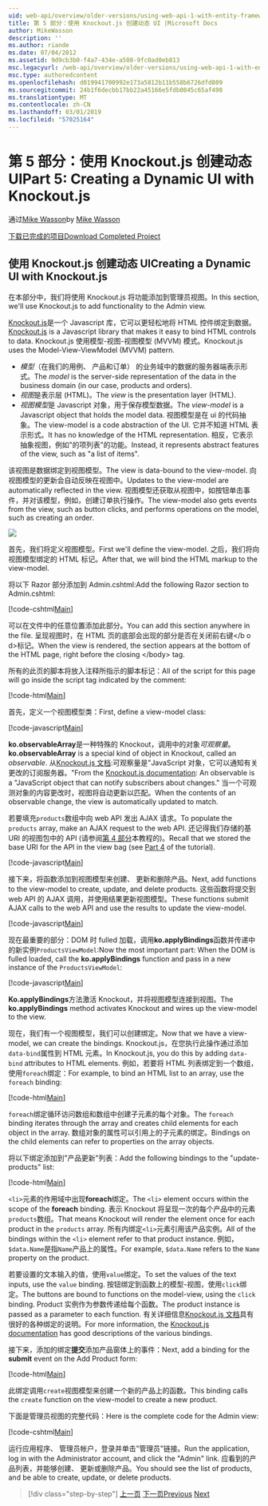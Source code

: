 ```yaml
---
uid: web-api/overview/older-versions/using-web-api-1-with-entity-framework-5/using-web-api-with-entity-framework-part-5
title: 第 5 部分：使用 Knockout.js 创建动态 UI |Microsoft Docs
author: MikeWasson
description: ''
ms.author: riande
ms.date: 07/04/2012
ms.assetid: 9d9cb3b0-f4a7-434e-a508-9fc0ad0eb813
msc.legacyurl: /web-api/overview/older-versions/using-web-api-1-with-entity-framework-5/using-web-api-with-entity-framework-part-5
msc.type: authoredcontent
ms.openlocfilehash: d019941700992e173a5812b11b558b6726dfd809
ms.sourcegitcommit: 24b1f6decbb17bb22a45166e5fdb0845c65af498
ms.translationtype: MT
ms.contentlocale: zh-CN
ms.lasthandoff: 03/01/2019
ms.locfileid: "57025164"
---
```

<a name="part-5-creating-a-dynamic-ui-with-knockoutjs"></a><span data-ttu-id="ed772-102">第 5 部分：使用 Knockout.js 创建动态 UI</span><span class="sxs-lookup"><span data-stu-id="ed772-102">Part 5: Creating a Dynamic UI with Knockout.js</span></span>
====================
<span data-ttu-id="ed772-103">通过[Mike Wasson](https://github.com/MikeWasson)</span><span class="sxs-lookup"><span data-stu-id="ed772-103">by [Mike Wasson](https://github.com/MikeWasson)</span></span>

[<span data-ttu-id="ed772-104">下载已完成的项目</span><span class="sxs-lookup"><span data-stu-id="ed772-104">Download Completed Project</span></span>](http://code.msdn.microsoft.com/ASP-NET-Web-API-with-afa30545)

## <a name="creating-a-dynamic-ui-with-knockoutjs"></a><span data-ttu-id="ed772-105">使用 Knockout.js 创建动态 UI</span><span class="sxs-lookup"><span data-stu-id="ed772-105">Creating a Dynamic UI with Knockout.js</span></span>

<span data-ttu-id="ed772-106">在本部分中，我们将使用 Knockout.js 将功能添加到管理员视图。</span><span class="sxs-lookup"><span data-stu-id="ed772-106">In this section, we'll use Knockout.js to add functionality to the Admin view.</span></span>

<span data-ttu-id="ed772-107">[Knockout.js](http://knockoutjs.com/)是一个 Javascript 库，它可以更轻松地将 HTML 控件绑定到数据。</span><span class="sxs-lookup"><span data-stu-id="ed772-107">[Knockout.js](http://knockoutjs.com/) is a Javascript library that makes it easy to bind HTML controls to data.</span></span> <span data-ttu-id="ed772-108">Knockout.js 使用模型-视图-视图模型 (MVVM) 模式。</span><span class="sxs-lookup"><span data-stu-id="ed772-108">Knockout.js uses the Model-View-ViewModel (MVVM) pattern.</span></span>

- <span data-ttu-id="ed772-109">*模型*（在我们的用例、 产品和订单） 的业务域中的数据的服务器端表示形式。</span><span class="sxs-lookup"><span data-stu-id="ed772-109">The *model* is the server-side representation of the data in the business domain (in our case, products and orders).</span></span>
- <span data-ttu-id="ed772-110">*视图*是表示层 (HTML)。</span><span class="sxs-lookup"><span data-stu-id="ed772-110">The *view* is the presentation layer (HTML).</span></span>
- <span data-ttu-id="ed772-111">*视图模型*是 Javascript 对象，用于保存模型数据。</span><span class="sxs-lookup"><span data-stu-id="ed772-111">The *view-model* is a Javascript object that holds the model data.</span></span> <span data-ttu-id="ed772-112">视图模型是在 ui 的代码抽象。</span><span class="sxs-lookup"><span data-stu-id="ed772-112">The view-model is a code abstraction of the UI.</span></span> <span data-ttu-id="ed772-113">它并不知道 HTML 表示形式。</span><span class="sxs-lookup"><span data-stu-id="ed772-113">It has no knowledge of the HTML representation.</span></span> <span data-ttu-id="ed772-114">相反，它表示抽象视图，例如"的项列表"的功能。</span><span class="sxs-lookup"><span data-stu-id="ed772-114">Instead, it represents abstract features of the view, such as "a list of items".</span></span>

<span data-ttu-id="ed772-115">该视图是数据绑定到视图模型。</span><span class="sxs-lookup"><span data-stu-id="ed772-115">The view is data-bound to the view-model.</span></span> <span data-ttu-id="ed772-116">向视图模型的更新会自动反映在视图中。</span><span class="sxs-lookup"><span data-stu-id="ed772-116">Updates to the view-model are automatically reflected in the view.</span></span> <span data-ttu-id="ed772-117">视图模型还获取从视图中，如按钮单击事件，并对该模型，例如，创建订单执行操作。</span><span class="sxs-lookup"><span data-stu-id="ed772-117">The view-model also gets events from the view, such as button clicks, and performs operations on the model, such as creating an order.</span></span>

![](using-web-api-with-entity-framework-part-5/_static/image1.png)

<span data-ttu-id="ed772-118">首先，我们将定义视图模型。</span><span class="sxs-lookup"><span data-stu-id="ed772-118">First we'll define the view-model.</span></span> <span data-ttu-id="ed772-119">之后，我们将向视图模型绑定的 HTML 标记。</span><span class="sxs-lookup"><span data-stu-id="ed772-119">After that, we will bind the HTML markup to the view-model.</span></span>

<span data-ttu-id="ed772-120">将以下 Razor 部分添加到 Admin.cshtml:</span><span class="sxs-lookup"><span data-stu-id="ed772-120">Add the following Razor section to Admin.cshtml:</span></span>

[!code-cshtml[Main](using-web-api-with-entity-framework-part-5/samples/sample1.cshtml)]

<span data-ttu-id="ed772-121">可以在文件中的任意位置添加此部分。</span><span class="sxs-lookup"><span data-stu-id="ed772-121">You can add this section anywhere in the file.</span></span> <span data-ttu-id="ed772-122">呈现视图时，在 HTML 页的底部会出现的部分是否在关闭前右键&lt;/b o d&gt;标记。</span><span class="sxs-lookup"><span data-stu-id="ed772-122">When the view is rendered, the section appears at the bottom of the HTML page, right before the closing &lt;/body&gt; tag.</span></span>

<span data-ttu-id="ed772-123">所有的此页的脚本将放入注释所指示的脚本标记：</span><span class="sxs-lookup"><span data-stu-id="ed772-123">All of the script for this page will go inside the script tag indicated by the comment:</span></span>

[!code-html[Main](using-web-api-with-entity-framework-part-5/samples/sample2.html)]

<span data-ttu-id="ed772-124">首先，定义一个视图模型类：</span><span class="sxs-lookup"><span data-stu-id="ed772-124">First, define a view-model class:</span></span>

[!code-javascript[Main](using-web-api-with-entity-framework-part-5/samples/sample3.js)]

<span data-ttu-id="ed772-125">**ko.observableArray**是一种特殊的 Knockout，调用中的对象*可观察量*。</span><span class="sxs-lookup"><span data-stu-id="ed772-125">**ko.observableArray** is a special kind of object in Knockout, called an *observable*.</span></span> <span data-ttu-id="ed772-126">从[Knockout.js 文档](http://knockoutjs.com/documentation/observables.html):可观察量是"JavaScript 对象，它可以通知有关更改的订阅服务器。"</span><span class="sxs-lookup"><span data-stu-id="ed772-126">From the [Knockout.js documentation](http://knockoutjs.com/documentation/observables.html): An observable is a "JavaScript object that can notify subscribers about changes."</span></span> <span data-ttu-id="ed772-127">当一个可观测对象的内容更改时，视图将自动更新以匹配。</span><span class="sxs-lookup"><span data-stu-id="ed772-127">When the contents of an observable change, the view is automatically updated to match.</span></span>

<span data-ttu-id="ed772-128">若要填充`products`数组中向 web API 发出 AJAX 请求。</span><span class="sxs-lookup"><span data-stu-id="ed772-128">To populate the `products` array, make an AJAX request to the web API.</span></span> <span data-ttu-id="ed772-129">还记得我们存储的基 URI 的视图包中的 API (请参阅[第 4 部分](using-web-api-with-entity-framework-part-4.md)本教程的)。</span><span class="sxs-lookup"><span data-stu-id="ed772-129">Recall that we stored the base URI for the API in the view bag (see [Part 4](using-web-api-with-entity-framework-part-4.md) of the tutorial).</span></span>

[!code-javascript[Main](using-web-api-with-entity-framework-part-5/samples/sample4.js?highlight=5)]

<span data-ttu-id="ed772-130">接下来，将函数添加到视图模型来创建、 更新和删除产品。</span><span class="sxs-lookup"><span data-stu-id="ed772-130">Next, add functions to the view-model to create, update, and delete products.</span></span> <span data-ttu-id="ed772-131">这些函数将提交到 web API 的 AJAX 调用，并使用结果更新视图模型。</span><span class="sxs-lookup"><span data-stu-id="ed772-131">These functions submit AJAX calls to the web API and use the results to update the view-model.</span></span>

[!code-javascript[Main](using-web-api-with-entity-framework-part-5/samples/sample5.js?highlight=7)]

<span data-ttu-id="ed772-132">现在最重要的部分：DOM 时 fulled 加载，调用**ko.applyBindings**函数并传递中的新实例`ProductsViewModel`:</span><span class="sxs-lookup"><span data-stu-id="ed772-132">Now the most important part: When the DOM is fulled loaded, call the **ko.applyBindings** function and pass in a new instance of the `ProductsViewModel`:</span></span>

[!code-javascript[Main](using-web-api-with-entity-framework-part-5/samples/sample6.js)]

<span data-ttu-id="ed772-133">**Ko.applyBindings**方法激活 Knockout，并将视图模型连接到视图。</span><span class="sxs-lookup"><span data-stu-id="ed772-133">The **ko.applyBindings** method activates Knockout and wires up the view-model to the view.</span></span>

<span data-ttu-id="ed772-134">现在，我们有一个视图模型，我们可以创建绑定。</span><span class="sxs-lookup"><span data-stu-id="ed772-134">Now that we have a view-model, we can create the bindings.</span></span> <span data-ttu-id="ed772-135">Knockout.js，在您执行此操作通过添加`data-bind`属性到 HTML 元素。</span><span class="sxs-lookup"><span data-stu-id="ed772-135">In Knockout.js, you do this by adding `data-bind` attributes to HTML elements.</span></span> <span data-ttu-id="ed772-136">例如，若要将 HTML 列表绑定到一个数组，使用`foreach`绑定：</span><span class="sxs-lookup"><span data-stu-id="ed772-136">For example, to bind an HTML list to an array, use the `foreach` binding:</span></span>

[!code-html[Main](using-web-api-with-entity-framework-part-5/samples/sample7.html?highlight=1)]

<span data-ttu-id="ed772-137">`foreach`绑定循环访问数组和数组中创建子元素的每个对象。</span><span class="sxs-lookup"><span data-stu-id="ed772-137">The `foreach` binding iterates through the array and creates child elements for each object in the array.</span></span> <span data-ttu-id="ed772-138">数组对象的属性可以引用上的子元素的绑定。</span><span class="sxs-lookup"><span data-stu-id="ed772-138">Bindings on the child elements can refer to properties on the array objects.</span></span>

<span data-ttu-id="ed772-139">将以下绑定添加到"产品更新"列表：</span><span class="sxs-lookup"><span data-stu-id="ed772-139">Add the following bindings to the "update-products" list:</span></span>

[!code-html[Main](using-web-api-with-entity-framework-part-5/samples/sample8.html)]

<span data-ttu-id="ed772-140">`<li>`元素的作用域中出现**foreach**绑定。</span><span class="sxs-lookup"><span data-stu-id="ed772-140">The `<li>` element occurs within the scope of the **foreach** binding.</span></span> <span data-ttu-id="ed772-141">表示 Knockout 将呈现一次的每个产品中的元素`products`数组。</span><span class="sxs-lookup"><span data-stu-id="ed772-141">That means Knockout will render the element once for each product in the `products` array.</span></span> <span data-ttu-id="ed772-142">所有内绑定`<li>`元素引用该产品实例。</span><span class="sxs-lookup"><span data-stu-id="ed772-142">All of the bindings within the `<li>` element refer to that product instance.</span></span> <span data-ttu-id="ed772-143">例如，`$data.Name`是指`Name`产品上的属性。</span><span class="sxs-lookup"><span data-stu-id="ed772-143">For example, `$data.Name` refers to the `Name` property on the product.</span></span>

<span data-ttu-id="ed772-144">若要设置的文本输入的值，使用`value`绑定。</span><span class="sxs-lookup"><span data-stu-id="ed772-144">To set the values of the text inputs, use the `value` binding.</span></span> <span data-ttu-id="ed772-145">按钮绑定到函数上的模型-视图，使用`click`绑定。</span><span class="sxs-lookup"><span data-stu-id="ed772-145">The buttons are bound to functions on the model-view, using the `click` binding.</span></span> <span data-ttu-id="ed772-146">Product 实例作为参数传递给每个函数。</span><span class="sxs-lookup"><span data-stu-id="ed772-146">The product instance is passed as a parameter to each function.</span></span> <span data-ttu-id="ed772-147">有关详细信息[Knockout.js 文档](http://knockoutjs.com/documentation/observables.html)具有很好的各种绑定的说明。</span><span class="sxs-lookup"><span data-stu-id="ed772-147">For more information, the [Knockout.js documentation](http://knockoutjs.com/documentation/observables.html) has good descriptions of the various bindings.</span></span>

<span data-ttu-id="ed772-148">接下来，添加的绑定**提交**添加产品窗体上的事件：</span><span class="sxs-lookup"><span data-stu-id="ed772-148">Next, add a binding for the **submit** event on the Add Product form:</span></span>

[!code-html[Main](using-web-api-with-entity-framework-part-5/samples/sample9.html)]

<span data-ttu-id="ed772-149">此绑定调用`create`视图模型来创建一个新的产品上的函数。</span><span class="sxs-lookup"><span data-stu-id="ed772-149">This binding calls the `create` function on the view-model to create a new product.</span></span>

<span data-ttu-id="ed772-150">下面是管理员视图的完整代码：</span><span class="sxs-lookup"><span data-stu-id="ed772-150">Here is the complete code for the Admin view:</span></span>

[!code-cshtml[Main](using-web-api-with-entity-framework-part-5/samples/sample10.cshtml)]

<span data-ttu-id="ed772-151">运行应用程序、 管理员帐户，登录并单击"管理员"链接。</span><span class="sxs-lookup"><span data-stu-id="ed772-151">Run the application, log in with the Administrator account, and click the "Admin" link.</span></span> <span data-ttu-id="ed772-152">应看到的产品列表，并能够创建、 更新或删除产品。</span><span class="sxs-lookup"><span data-stu-id="ed772-152">You should see the list of products, and be able to create, update, or delete products.</span></span>

> [!div class="step-by-step"]
> <span data-ttu-id="ed772-153">[上一页](using-web-api-with-entity-framework-part-4.md)
> [下一页](using-web-api-with-entity-framework-part-6.md)</span><span class="sxs-lookup"><span data-stu-id="ed772-153">[Previous](using-web-api-with-entity-framework-part-4.md)
[Next](using-web-api-with-entity-framework-part-6.md)</span></span>
